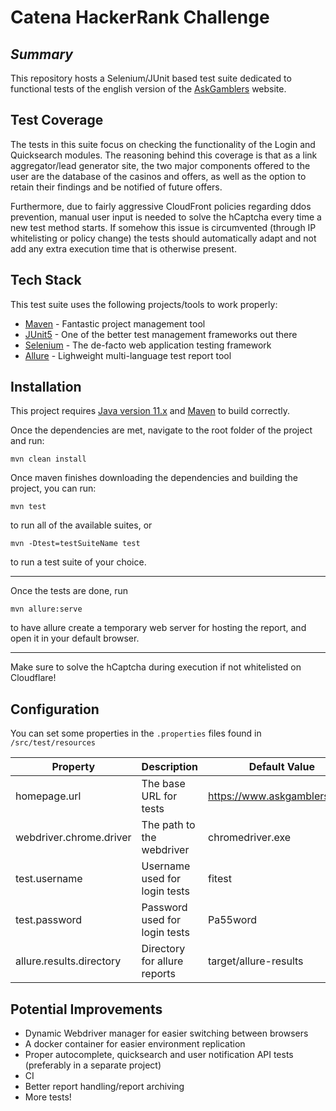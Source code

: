 # Catena HackerRank Challenge
## _Summary_
This repository hosts a Selenium/JUnit based test suite dedicated to functional tests of the english version of the [AskGamblers](https://www.askgamblers.com) website.

## Test Coverage
The tests in this suite focus on checking the functionality of the Login and Quicksearch modules.
The reasoning behind this coverage is that as a link aggregator/lead generator site, the two major components offered to the user are the database of the casinos and offers, as well as the option to retain their findings and be notified of future offers.

Furthermore, due to fairly aggressive CloudFront policies regarding ddos prevention, manual user input is needed to solve the hCaptcha every time a new test method starts. If somehow this issue is circumvented (through IP whitelisting or policy change) the tests should automatically adapt and not add any extra execution time that is otherwise present.

## Tech Stack
This test suite uses the following projects/tools to work properly:
- [Maven](https://maven.apache.org) - Fantastic project management tool
- [JUnit5](https://junit.org/junit5/) - One of the better test management frameworks out there
- [Selenium](https://www.selenium.dev) - The de-facto web application testing framework
- [Allure](https://docs.qameta.io/allure/) - Lighweight multi-language test report tool

## Installation
This project requires [Java version 11.x](https://adoptopenjdk.net/) and [Maven](https://maven.apache.org) to build correctly.

Once the dependencies are met, navigate to the root folder of the project and run:
```
mvn clean install
```
Once maven finishes downloading the dependencies and building the project, you can run:
```
mvn test
```
to run all of the available suites, or
```
mvn -Dtest=testSuiteName test
```
to run a test suite of your choice.

----
Once the tests are done, run
```
mvn allure:serve
```
to have allure create a temporary web server for hosting the report, and open it in your default browser.

----
Make sure to solve the hCaptcha during execution if not whitelisted on Cloudflare!

## Configuration
You can set some properties in the `.properties` files found in `/src/test/resources`

| Property     | Description | Default Value |
| ------------ | ----------- | ------------- |
| homepage.url | The base URL for tests | https://www.askgamblers.com/ |
| webdriver.chrome.driver | The path to the webdriver | chromedriver.exe |
| test.username | Username used for login tests | fitest |
| test.password | Password used for login tests | Pa55word |
| allure.results.directory | Directory for allure reports | target/allure-results |

## Potential Improvements
- Dynamic Webdriver manager for easier switching between browsers
- A docker container for easier environment replication
- Proper autocomplete, quicksearch and user notification API tests (preferably in a separate project)
- CI
- Better report handling/report archiving
- More tests!